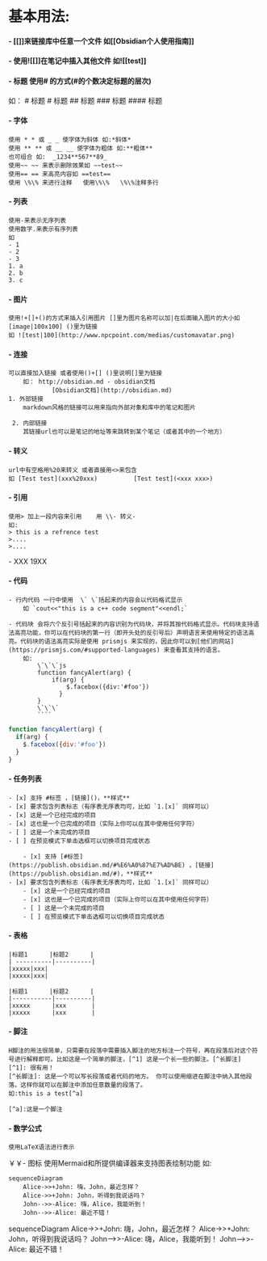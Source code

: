 # 基本用法:


#### - [[]]来链接库中任意一个文件  如[[Obsidian个人使用指南]]

#### - 使用![[]]在笔记中插入其他文件 如![[test]]
#### - 标题 使用# 的方式(#的个数决定标题的层次)
   如： \# 标题
   \# 标题
   \#\# 标题
   \#\#\# 标题
   \#\#\#\# 标题

#### - 字体 
	使用 * * 或 _ _ 使字体为斜体 如:*斜体*
	使用 ** ** 或 __ __ 使字体为粗体 如:**粗体**
	也可组合 如:  _1234**567**89_
	使用~~ ~~ 来表示删除效果如 ~~test~~
	使用== == 来高亮内容如 ==test==
	使用 \%\% 来进行注释   使用\%\%   \%\%注释多行

#### - 列表
	使用-来表示无序列表
	使用数字.来表示有序列表
	如
	- 1
	- 2
	- 3
	1. a
	2. b
	3. c

#### - 图片
	使用!+[]+()的方式来插入引用图片 []里为图片名称可以加|在后面输入图片的大小如[image|100x100] ()里为链接
	如 ![test|100](http://www.npcpoint.com/medias/customavatar.png)

#### - 连接
	可以直接加入链接 或者使用()+[] ()里说明[]里为链接
		如： http://obsidian.md - obsidian文档
		        [Obsidian文档](http://obsidian.md)
	1. 外部链接
		markdown风格的链接可以用来指向外部对象和库中的笔记和图片 
	
	 2. 内部链接
		其链接url也可以是笔记的地址等来跳转到某个笔记（或者其中的一个地方）

#### - 转义
	url中有空格用%20来转义 或者直接用<>来包含
	如 [Test test](xxx%20xxx)          [Test test](<xxx xxx>)

#### - 引用
	使用> 加上一段内容来引用    用 \\- 转义-   
	如:
	> this is a refrence test
	>....
	>....

\- XXX 19XX

#### - 代码
	- 行内代码 一行中使用  \` \`括起来的内容会以代码格式显示
		如 `cout<<"this is a c++ code segment"<<endl;`

	- 代码块 会将六个反引号括起来的内容识别为代码块，并将其按代码格式显示。代码块支持语法高亮功能，你可以在代码块的第一行（即开头处的反引号后）声明语言来使用特定的语法高亮。代码块的语法高亮实际是使用 prismjs 来实现的，因此你可以到[他们的网站](https://prismjs.com/#supported-languages) 来查看其支持的语言。
		如:
			\`\`\`js
			function fancyAlert(arg) {
				if(arg) {
				    $.facebox({div:'#foo'})
				  }
			}
			\`\`\`
			````
```js
function fancyAlert(arg) {
  if(arg) {
    $.facebox({div:'#foo'})
  }
}
```

#### - 任务列表
	- [x] 支持 #标签 ，[链接]()，**样式**
	- [x] 要求包含列表标志（有序表无序表均可，比如 `1.[x]` 同样可以）
	- [x] 这是一个已经完成的项目
	- [x] 这也是一个已完成的项目（实际上你可以在其中使用任何字符）
	- [ ] 这是一个未完成的项目
	- [ ] 在预览模式下单击选框可以切换项目完成状态
```
	- [x] 支持 [#标签](https://publish.obsidian.md/#%E6%A0%87%E7%AD%BE) ，[链接](https://publish.obsidian.md/#)，**样式**
- [x] 要求包含列表标志（有序表无序表均可，比如 `1.[x]` 同样可以）
	- [x] 这是一个已经完成的项目
	- [x] 这也是一个已完成的项目（实际上你可以在其中使用任何字符）
	- [ ] 这是一个未完成的项目
	- [ ] 在预览模式下单击选框可以切换项目完成状态
```

#### - 表格
```
|标题1      |标题2      |
| ----------|----------|
|xxxxx|xxx|
|xxxxx|xxx|
```

	|标题1      |标题2      |
	|-----------|----------|
	|xxxxx      |xxx       |
	|xxxxx      |xxx       |


#### - 脚注
	H脚注的用法很简单，只需要在段落中需要插入脚注的地方标注一个符号，再在段落后对这个符号进行解释即可。比如这是一个简单的脚注，[^1] 这是一个长一些的脚注。[^长脚注] 
	[^1]: 很有用！ 
	[^长脚注]: 这是一个可以写长段落或者代码的地方。 你可以使用缩进在脚注中纳入其他段落。这样你就可以在脚注中添加任意数量的段落了。
	如:this is a test[^a]

	[^a]:这是一个脚注


#### - 数学公式
	使用LaTeX语法进行表示


￥￥- 图标
	使用Mermaid和所提供编译器来支持图表绘制功能
	如:
```
sequenceDiagram
    Alice->>+John: 嗨，John，最近怎样？
    Alice->>+John: John，听得到我说话吗？
    John-->>-Alice: 嗨，Alice，我能听到！
    John-->>-Alice: 最近不错！
```
sequenceDiagram
    Alice->>+John: 嗨，John，最近怎样？
    Alice->>+John: John，听得到我说话吗？
    John-->>-Alice: 嗨，Alice，我能听到！
    John-->>-Alice: 最近不错！




